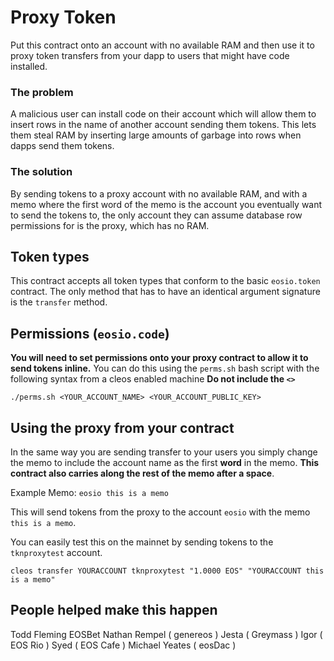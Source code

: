 # Proxy Token

Put this contract onto an account with no available RAM and then use it to proxy token transfers from your 
dapp to users that might have code installed.

### The problem

A malicious user can install code on their account which will allow them to insert rows in the name of another
account sending them tokens. This lets them steal RAM by inserting large amounts of garbage into rows when dapps 
send them tokens.

### The solution
By sending tokens to a proxy account with no available RAM, and with a memo where the first word of the memo 
is the account you eventually want to send the tokens to, the only account they can assume database row 
permissions for is the proxy, which has no RAM. 

## Token types
This contract accepts all token types that conform to the basic `eosio.token` contract.
The only method that has to have an identical argument signature is the `transfer` method. 

## Permissions (`eosio.code`)

**You will need to set permissions onto your proxy contract to allow it to send tokens inline.**
You can do this using the `perms.sh` bash script with the following syntax from a cleos enabled machine
**Do not include the `<>`**

`./perms.sh <YOUR_ACCOUNT_NAME> <YOUR_ACCOUNT_PUBLIC_KEY>`

## Using the proxy from your contract

In the same way you are sending transfer to your users you simply change the memo to include the account name
as the first **word** in the memo. **This contract also carries along the rest of the memo after a space**.

Example Memo: `eosio this is a memo`
 
This will send tokens from the proxy to the account `eosio` with the memo `this is a memo`.

You can easily test this on the mainnet by sending tokens to the `tknproxytest` account.
```
cleos transfer YOURACCOUNT tknproxytest "1.0000 EOS" "YOURACCOUNT this is a memo"
``` 


## People helped make this happen
Todd Fleming
EOSBet
Nathan Rempel ( genereos )
Jesta ( Greymass )
Igor ( EOS Rio )
Syed ( EOS Cafe )
Michael Yeates ( eosDac )



